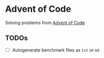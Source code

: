 # Advent of Code

Solving problems from [Advent of Code](https://adventofcode.com/) 

## TODOs

- [ ] Autogenerate benchmark files as `txt` or `md`
